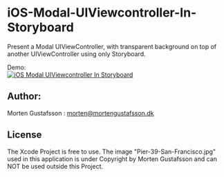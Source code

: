 # iOS-Modal-UIViewcontroller-In-Storyboard
Present a Modal UIViewController, with transparent background on top of another UIViewController using only Storyboard. 

Demo:  
[![iOS Modal UIViewcontroller In Storyboard](http://imgur.com/D7CcGG7)](https://youtu.be/aB05VddAUdw)

## Author:
Morten Gustafsson : morten@mortengustafsson.dk

## License
The Xcode Project is free to use. The image "Pier-39-San-Francisco.jpg" used in this application is under Copyright by Morten Gustafsson and can NOT be used outside this Project. 